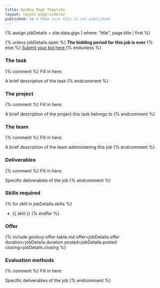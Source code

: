 ```yaml
---
title: GovBuy Page Template
layout: layout-page-sidenav
published: no # Make sure this is not published!
---
```


{% assign jobDetails = site.data.gigs | where: "title", page.title | first %}

{% unless jobDetails.open %}
**The bidding period for this job is over**
{% else %}
<a href="{{ jobDetails.bid_link }}" class="sgds-button is-primary">
  Submit your bid here
</a>
{% endunless %}


### The task

{% comment %}
Fill in here:

A brief description of the task
{% endcomment %}

### The project

{% comment %}
Fill in here:

A brief description of the project this task belongs to
{% endcomment %}

### The team

{% comment %}
Fill in here:

A brief description of the team administering this job
{% endcomment %}

### Deliverables

{% comment %}
Fill in here:

Specific deliverables of the job
{% endcomment %}

### Skills required

{% for skill in jobDetails.skills %}
- {{ skill }}
{% endfor %}

### Offer

{% include govbuy-offer-table.md 
  offer=jobDetails.offer duration=jobDetails.duration
  posted=jobDetails.posted closing=jobDetails.closing %}

### Evaluation methods

{% comment %}
Fill in here:

Specific deliverables of the job
{% endcomment %}
